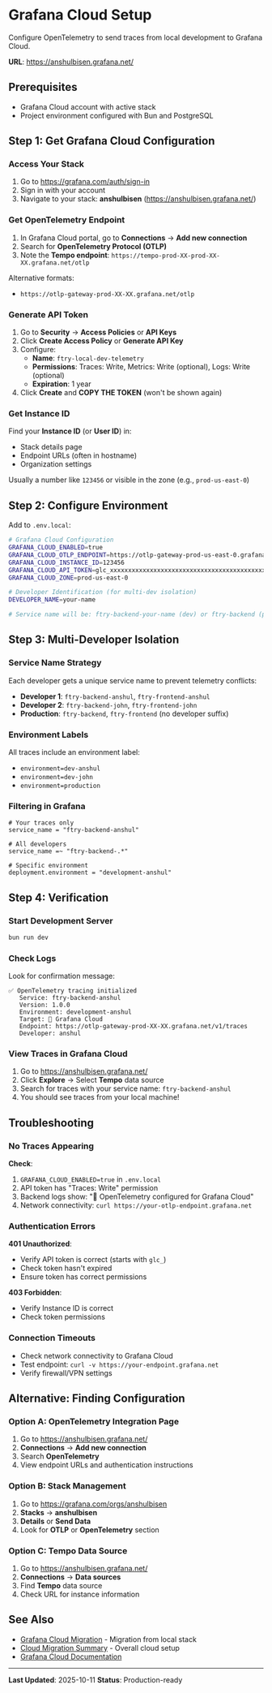# Grafana Cloud Setup

Configure OpenTelemetry to send traces from local development to Grafana Cloud.

**URL**: https://anshulbisen.grafana.net/

## Prerequisites

- Grafana Cloud account with active stack
- Project environment configured with Bun and PostgreSQL

## Step 1: Get Grafana Cloud Configuration

### Access Your Stack

1. Go to https://grafana.com/auth/sign-in
2. Sign in with your account
3. Navigate to your stack: **anshulbisen** (https://anshulbisen.grafana.net/)

### Get OpenTelemetry Endpoint

1. In Grafana Cloud portal, go to **Connections** → **Add new connection**
2. Search for **OpenTelemetry Protocol (OTLP)**
3. Note the **Tempo endpoint**: `https://tempo-prod-XX-prod-XX-XX.grafana.net/otlp`

Alternative formats:

- `https://otlp-gateway-prod-XX-XX.grafana.net/otlp`

### Generate API Token

1. Go to **Security** → **Access Policies** or **API Keys**
2. Click **Create Access Policy** or **Generate API Key**
3. Configure:
   - **Name**: `ftry-local-dev-telemetry`
   - **Permissions**: Traces: Write, Metrics: Write (optional), Logs: Write (optional)
   - **Expiration**: 1 year
4. Click **Create** and **COPY THE TOKEN** (won't be shown again)

### Get Instance ID

Find your **Instance ID** (or **User ID**) in:

- Stack details page
- Endpoint URLs (often in hostname)
- Organization settings

Usually a number like `123456` or visible in the zone (e.g., `prod-us-east-0`)

## Step 2: Configure Environment

Add to `.env.local`:

```bash
# Grafana Cloud Configuration
GRAFANA_CLOUD_ENABLED=true
GRAFANA_CLOUD_OTLP_ENDPOINT=https://otlp-gateway-prod-us-east-0.grafana.net
GRAFANA_CLOUD_INSTANCE_ID=123456
GRAFANA_CLOUD_API_TOKEN=glc_xxxxxxxxxxxxxxxxxxxxxxxxxxxxxxxxxxxxxxxxxxxx
GRAFANA_CLOUD_ZONE=prod-us-east-0

# Developer Identification (for multi-dev isolation)
DEVELOPER_NAME=your-name

# Service name will be: ftry-backend-your-name (dev) or ftry-backend (production)
```

## Step 3: Multi-Developer Isolation

### Service Name Strategy

Each developer gets a unique service name to prevent telemetry conflicts:

- **Developer 1**: `ftry-backend-anshul`, `ftry-frontend-anshul`
- **Developer 2**: `ftry-backend-john`, `ftry-frontend-john`
- **Production**: `ftry-backend`, `ftry-frontend` (no developer suffix)

### Environment Labels

All traces include an environment label:

- `environment=dev-anshul`
- `environment=dev-john`
- `environment=production`

### Filtering in Grafana

```
# Your traces only
service_name = "ftry-backend-anshul"

# All developers
service_name =~ "ftry-backend-.*"

# Specific environment
deployment.environment = "development-anshul"
```

## Step 4: Verification

### Start Development Server

```bash
bun run dev
```

### Check Logs

Look for confirmation message:

```
✅ OpenTelemetry tracing initialized
   Service: ftry-backend-anshul
   Version: 1.0.0
   Environment: development-anshul
   Target: 📡 Grafana Cloud
   Endpoint: https://otlp-gateway-prod-XX-XX.grafana.net/v1/traces
   Developer: anshul
```

### View Traces in Grafana Cloud

1. Go to https://anshulbisen.grafana.net/
2. Click **Explore** → Select **Tempo** data source
3. Search for traces with your service name: `ftry-backend-anshul`
4. You should see traces from your local machine!

## Troubleshooting

### No Traces Appearing

**Check**:

1. `GRAFANA_CLOUD_ENABLED=true` in `.env.local`
2. API token has "Traces: Write" permission
3. Backend logs show: "📡 OpenTelemetry configured for Grafana Cloud"
4. Network connectivity: `curl https://your-otlp-endpoint.grafana.net`

### Authentication Errors

**401 Unauthorized**:

- Verify API token is correct (starts with `glc_`)
- Check token hasn't expired
- Ensure token has correct permissions

**403 Forbidden**:

- Verify Instance ID is correct
- Check token permissions

### Connection Timeouts

- Check network connectivity to Grafana Cloud
- Test endpoint: `curl -v https://your-endpoint.grafana.net`
- Verify firewall/VPN settings

## Alternative: Finding Configuration

### Option A: OpenTelemetry Integration Page

1. Go to https://anshulbisen.grafana.net/
2. **Connections** → **Add new connection**
3. Search **OpenTelemetry**
4. View endpoint URLs and authentication instructions

### Option B: Stack Management

1. Go to https://grafana.com/orgs/anshulbisen
2. **Stacks** → **anshulbisen**
3. **Details** or **Send Data**
4. Look for **OTLP** or **OpenTelemetry** section

### Option C: Tempo Data Source

1. Go to https://anshulbisen.grafana.net/
2. **Connections** → **Data sources**
3. Find **Tempo** data source
4. Check URL for instance information

## See Also

- [Grafana Cloud Migration](../migration/grafana-cloud-migration) - Migration from local stack
- [Cloud Migration Summary](../migration/cloud-migration-summary) - Overall cloud setup
- [Grafana Cloud Documentation](https://grafana.com/docs/grafana-cloud/)

---

**Last Updated**: 2025-10-11
**Status**: Production-ready
